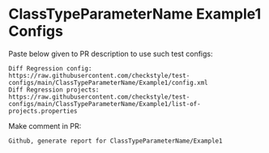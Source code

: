 # ClassTypeParameterName Example1 Configs
Paste below given to PR description to use such test configs:
```
Diff Regression config: https://raw.githubusercontent.com/checkstyle/test-configs/main/ClassTypeParameterName/Example1/config.xml
Diff Regression projects: https://raw.githubusercontent.com/checkstyle/test-configs/main/ClassTypeParameterName/Example1/list-of-projects.properties
```
Make comment in PR:
```
Github, generate report for ClassTypeParameterName/Example1
```
